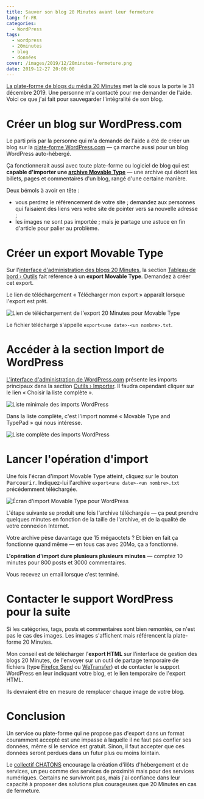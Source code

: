 ```yaml
---
title: Sauver son blog 20 Minutes avant leur fermeture
lang: fr-FR
categories:
  - WordPress
tags:
  - wordpress
  - 20minutes
  - blog
  - données
cover: /images/2019/12/20minutes-fermeture.png
date: 2019-12-27 20:00:00
---
```


[La plate-forme de blogs du média 20 Minutes](https://www.20minutes.fr/blog) met
la clé sous la porte le 31 décembre 2019.
Une personne m'a contacté pour me demander de l'aide.
Voici ce que j'ai fait pour sauvegarder l'intégralité de son blog.

<!--more-->

# Créer un blog sur WordPress.com

Le parti pris par la personne qui m'a demandé de l'aide a été de créer un blog
sur la [plate-forme WordPress.com](https://wordpress.com) —
ça marche aussi pour un blog WordPress auto-hébergé.

Ça fonctionnerait aussi avec toute plate-forme ou logiciel de blog qui est
**capable d'importer une [archive Movable Type](https://www.movabletype.org)** —
une archive qui décrit les billets, pages et commentaires d'un blog, rangé d'une certaine manière.

Deux bémols à avoir en tête :

- vous perdrez le référencement de votre site ; demandez aux personnes qui faisaient des liens vers votre site de pointer vers sa nouvelle adresse ;
- les images ne sont pas importée ; mais je partage une astuce en fin d'article pour palier au problème.

# Créer un export Movable Type

Sur l'[interface d'administration des blogs 20 Minutes](https://admin.20minutes-blogs.fr/),
la section [Tableau de bord › Outils](https://admin.20minutes-blogs.fr/tools/)
fait référence à un **export Movable Type**.
Demandez à créer cet export.

Le lien de téléchargement « Télécharger mon export » apparaît lorsque l'export
est prêt.

![Lien de téléchargement de l'export 20 Minutes pour Movable Type](/images/2019/12/20minutes-export-mt.png)

Le fichier téléchargé s'appelle `export<une date>-<un nombre>.txt`.

# Accéder à la section Import de WordPress

[L'interface d'administration de WordPress.com](https://wordpress.com/home)
présente les imports principaux dans la section [Outils › Importer](https://wordpress.com/import).
Il faudra cependant cliquer sur le lien « Choisir la liste complète ».

![Liste minimale des imports WordPress](/images/2019/12/20minutes-wordpress-import.png)

Dans la liste complète, c'est l'import nommé « Movable Type and TypePad »
qui nous intéresse.

![Liste complète des imports WordPress](/images/2019/12/20minutes-wordpress-import-liste.png)


# Lancer l'opération d'import

Une fois l'écran d'import Movable Type atteint, cliquez sur le bouton <kbd>Parcourir</kbd>.
Indiquez-lui l'archive `export<une date>-<un nombre>.txt` précédemment téléchargée.

![Écran d'import Movable Type pour WordPress](/images/2019/12/20minutes-wordpress-import-mt.png)

L'étape suivante se produit une fois l'archive téléchargée — ça peut prendre quelques minutes
en fonction de la taille de l'archive, et de la qualité de votre connexion Internet.

Votre archive pèse davantage que 15 mégaoctets ? Et bien en fait ça fonctionne
quand même — en tous cas avec 20Mo, ça a fonctionné.

**L'opération d'import dure plusieurs plusieurs minutes** —
comptez 10 minutes pour 800 posts et 3000 commentaires.

Vous recevez un email lorsque c'est terminé.

# Contacter le support WordPress pour la suite

Si les catégories, tags, posts et commentaires sont bien remontés, ce n'est pas le cas des images.
Les images s'affichent mais référencent la plate-forme 20 Minutes.

Mon conseil est de télécharger l'**export HTML** sur l'interface de gestion des blogs 20 Minutes,
de l'envoyer sur un outil de partage temporaire de fichiers
(type [Firefox Send](https://send.firefox.com/) ou [WeTransfer](https://wetransfer.com/))
et de contacter le support WordPress en leur indiquant votre blog, et le lien temporaire de l'export HTML.

Ils devraient être en mesure de remplacer chaque image de votre blog.

# Conclusion

Un service ou plate-forme qui ne propose pas d'export dans un format couramment
accepté est une impasse à laquelle il ne faut pas confier ses données, même si le service est gratuit.
Sinon, il faut accepter que ces données seront perdues dans un futur plus ou moins lointain.

Le [collectif CHATONS](https://chatons.org/fr/) encourage la création
d'ilôts d'hébergement et de services, un peu comme des services de proximité
mais pour des services numériques. Certains ne survivront pas, mais j'ai
confiance dans leur capacité à proposer des solutions plus courageuses que 20 Minutes en cas de fermeture.
